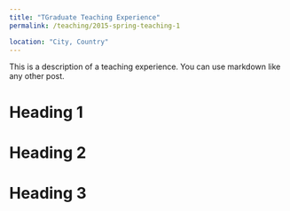 ```yaml
---
title: "TGraduate Teaching Experience"
permalink: /teaching/2015-spring-teaching-1

location: "City, Country"
---
```


This is a description of a teaching experience. You can use markdown like any other post.

Heading 1
======

Heading 2
======

Heading 3
======
